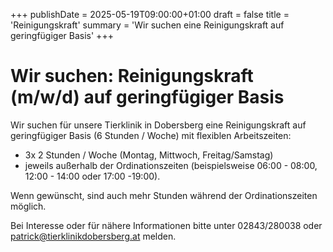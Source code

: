 +++
publishDate = 2025-05-19T09:00:00+01:00
draft = false
title = 'Reinigungskraft'
summary = 'Wir suchen eine Reinigungskraft auf geringfügiger Basis'
+++

# Wir suchen: Reinigungskraft (m/w/d) auf geringfügiger Basis

Wir suchen für unsere Tierklinik in Dobersberg eine Reinigungskraft auf geringfügiger Basis (6 Stunden / Woche) mit flexiblen Arbeitszeiten:

- 3x 2 Stunden / Woche (Montag, Mittwoch, Freitag/Samstag) 
- jeweils außerhalb der Ordinationszeiten (beispielsweise 06:00 - 08:00, 12:00 - 14:00 oder 17:00 -19:00).

Wenn gewünscht, sind auch mehr Stunden während der Ordinationszeiten möglich.

Bei Interesse oder für nähere Informationen bitte unter 02843/280038 oder patrick@tierklinikdobersberg.at melden.
